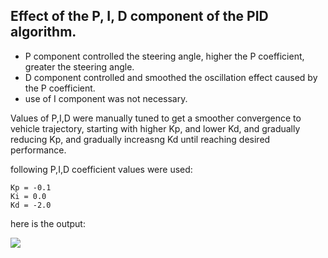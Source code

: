 

## Effect of the P, I, D component of the PID algorithm.

- P component controlled the steering angle, higher the P coefficient,
greater the steering angle.
- D component controlled and smoothed the oscillation effect caused by the P
coefficient.
- use of I component was not necessary.

Values of P,I,D were manually tuned to get a smoother convergence to
vehicle trajectory, starting with higher Kp, and lower Kd, and gradually reducing Kp, and gradually increasng Kd until reaching desired performance.

following P,I,D coefficient values were used:

    Kp = -0.1
    Ki = 0.0
    Kd = -2.0


here is the output:

<img src="pid-control.gif" video>
